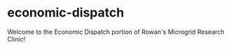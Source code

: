 # economic-dispatch

Welcome to the Economic Dispatch portion of Rowan's Microgrid Research Clinic!

